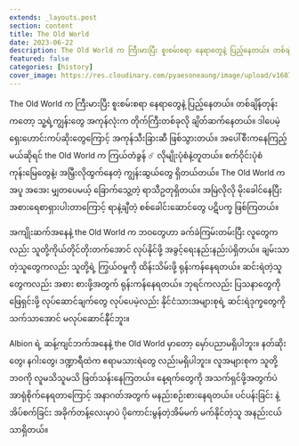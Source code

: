 ```yaml
---
extends: _layouts.post
section: content
title: The Old World
date: 2023-06-22
description: The Old World က ကြီးမားပြီး စူးစမ်းစရာ နေရာတွေနဲ့ ပြည့်နေတယ်။ တစ်ချိန်တုန်းကတော့ သူ့ရဲ့ကျွန်းတွေ အကုန်လုံးက တိုက်ကြီးတစ်ခုလို ချိတ်ဆက်နေတယ်။ ဒါပေမဲ့ ရှေးဟောင်းကပ်ဆိုးတွေကြောင့် အကုန်သီးခြားဆီ ဖြစ်သွားတယ်။
featured: false
categories: [history]
cover_image: https://res.cloudinary.com/pyaesoneaung/image/upload/v1687396412/openalbion/blog/the-old-world.png
---
```


The Old World က ကြီးမားပြီး စူးစမ်းစရာ နေရာတွေနဲ့ ပြည့်နေတယ်။ တစ်ချိန်တုန်းကတော့ သူ့ရဲ့ကျွန်းတွေ အကုန်လုံးက တိုက်ကြီးတစ်ခုလို ချိတ်ဆက်နေတယ်။ ဒါပေမဲ့ ရှေးဟောင်းကပ်ဆိုးတွေကြောင့် အကုန်သီးခြားဆီ ဖြစ်သွားတယ်။ အပေါ်စီးကနေကြည့်မယ်ဆိုရင် the Old World က ကြယ်တံခွန် ☄️ လိုမျိုးပုံစံနဲ့တူတယ်။ စက်ဝိုင်းပုံစံ ကုန်းမြေတွေနဲ့၊ အမြှီးလိုထွက်နေတဲ့ ကျွန်းဆွယ်တွေ ရှိတယ်တယ်။ The Old World က အပူ အအေး မျှတပေမယ့် ခြောက်သွေ့တဲ့ ရာသီဥတုရှိတယ်။ အမြဲလိုလို မိုးခေါင်နေပြီး အစားရေစာရှားပါးတာကြောင့် ရာနဲ့ချီတဲ့ စစ်ခေါင်းဆောင်တွေ ပဋိပက္ခ ဖြစ်ကြတယ်။

အကျိုးဆက်အနေနဲ့ the Old World က ဘဝတွေဟာ ခက်ခဲကြမ်းတမ်းပြီး လူတွေကလည်း သူတို့ကိုယ်တိုင်တိုးတက်အောင် လုပ်နိုင်ဖို့ အခွင့်ရေးနည်းနည်းပဲရှိတယ်။ ချမ်းသာတဲ့သူတွေကလည်း သူတို့ရဲ့ ကြွယ်ဝမှုကို ထိန်းသိမ်းဖို့ ရုန်းကန်နေရတယ်။ ဆင်းရဲတဲ့သူတွေကလည်း အစား စားဖို့အတွက် ရုန်းကန်နေရတယ်။ ဘုရင်ကလည်း ပြသနာတွေကို ဖြေရှင်းဖို့ လုပ်ဆောင်ချက်တွေ လုပ်ပေမဲ့လည်း နိုင်ငံသားအများစုရဲ့ ဆင်းရဲဒုက္ခတွေကို သက်သာအောင် မလုပ်ဆောင်နိိုင်ဘူး။

Albion ရဲ့ ဆန့်ကျင်ဘက်အနေနဲ့ the Old World မှာတော့ မှော်ပညာမရှိပါဘူး။ နတ်ဆိုးတွေ၊ နဂါးတွေ၊ ဒဏ္ဍာရီထဲက ဧရာမသားရဲတွေ လည်းမရှိပါဘူး။ လူအများစုက သူတို့ဘဝကို လူမသိသူမသိ ဖြတ်သန်းနေကြတယ်။ နေ့ရက်တွေကို အသက်ရှင်ဖို့အတွက်ပဲ အာရုံစိုက်နေရတာကြောင့် အနာဂတ်အတွက် မနည်းစဉ်းစားနေရတယ်။ ပင်ပန်းခြင်း နဲ့ အိပ်စက်ခြင်း အခိုက်တန့်လေးမှာပဲ ပိုကောင်းမွန်တဲ့အိမ်မက် မက်နိုင်တဲ့သူ အနည်းငယ်သာရှိတယ်။
